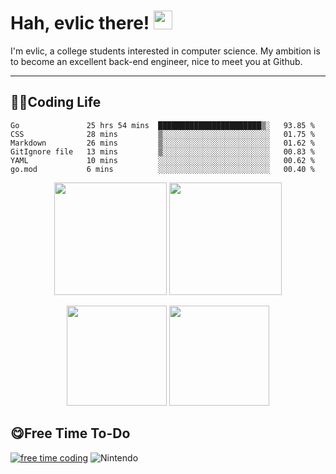 # Hah, evlic there! <img src="https://evlic.github.io/dist/github-profile/wave.gif" width="30px">

I'm evlic, a college students interested in computer science. My ambition is to become an excellent back-end engineer, nice to meet you at Github.

---

## 👨‍💻Coding Life

<!--START_SECTION:waka-->

```text
Go               25 hrs 54 mins  ███████████████████████▒░   93.85 %
CSS              28 mins         ▒░░░░░░░░░░░░░░░░░░░░░░░░   01.75 %
Markdown         26 mins         ▒░░░░░░░░░░░░░░░░░░░░░░░░   01.62 %
GitIgnore file   13 mins         ▒░░░░░░░░░░░░░░░░░░░░░░░░   00.83 %
YAML             10 mins         ░░░░░░░░░░░░░░░░░░░░░░░░░   00.62 %
go.mod           6 mins          ░░░░░░░░░░░░░░░░░░░░░░░░░   00.40 %
```

<!--END_SECTION:waka-->
<div align='center' display='flex'>
        <img height='180px' src="http://github-readme-streak-stats.herokuapp.com?user=evlic&theme=bear&hide_border=true&date_format=%5BY.%5Dn.j">
        <img height='180px' src="https://stats.justsong.cn/api/leetcode?username=evlic&cn=true&theme=dark">
        <p></p>
        <img height='160px' src="https://github-readme-stats.vercel.app/api/top-langs/?username=evlic&theme=dark&layout=compact">
        <img height='160px' src="https://github-readme-stats.vercel.app/api?username=evlic&show_icons=true&theme=dark">
</div>


## 😋Free Time To-Do
[![free time coding](https://wakatime.com/badge/user/d9f55687-1fce-4083-8cda-b582dac59cb6.svg)](https://wakatime.com/@d9f55687-1fce-4083-8cda-b582dac59cb6) ![Nintendo](https://img.shields.io/badge/-Nintendo%20Switch-e60012?style=flat-square&logo=nintendo%20switch&logoColor=ffffff)

